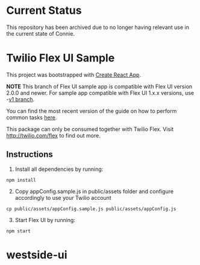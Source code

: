 # Current Status

This repository has been archived due to no longer having relevant use in the current state of Connie.

# Twilio Flex UI Sample

This project was bootstrapped with [Create React App](https://github.com/facebookincubator/create-react-app).

**NOTE** This branch of Flex UI sample app is compatible with Flex UI version 2.0.0 and newer. For sample app compatible with Flex UI 1.x.x versions, use -[v1 branch](https://github.com/twilio/flex-ui-sample/tree/v1).

You can find the most recent version of the guide on how to perform common tasks [here](https://github.com/facebookincubator/create-react-app/blob/master/packages/react-scripts/template/README.md).

This package can only be consumed together with Twilio Flex. Visit http://twilio.com/flex to find out more.

## Instructions

1. Install all dependencies by running:
```
npm install
```
2. Copy appConfig.sample.js in public/assets folder and configure accordingly to use your Twilio account
```
cp public/assets/appConfig.sample.js public/assets/appConfig.js
```
3. Start Flex UI by running:
```
npm start
```
# westside-ui
